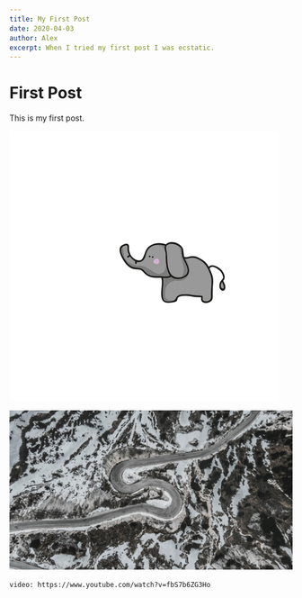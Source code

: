 ```yaml
---
title: My First Post
date: 2020-04-03
author: Alex
excerpt: When I tried my first post I was ecstatic.
---
```


# First Post

This is my first post.

![Elephant gif](elephant.gif)

![Long road](unsplash-road.jpg)

`video: https://www.youtube.com/watch?v=fbS7b6ZG3Ho`
